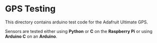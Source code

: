 # GPS Testing

This directory contains arduino test code for the Adafruit Ultimate GPS.

Sensors are tested either using **Python** or **C** on the **Raspberry Pi** or using **Arduino C** on an **Arduino**.
